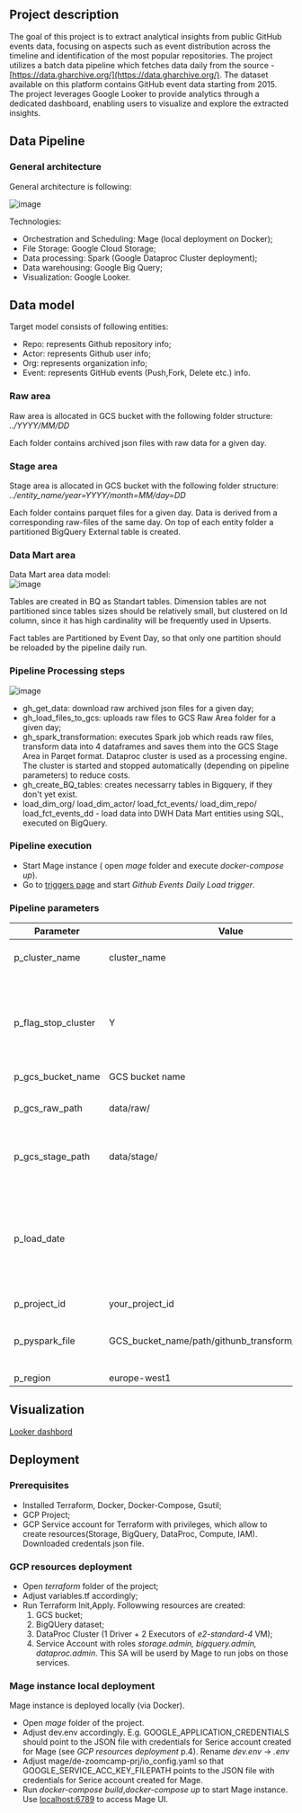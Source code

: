 ## Project description

The goal of this project is to extract analytical insights from public GitHub events data, focusing on aspects such as event distribution across the timeline and identification of the most popular repositories. The project utilizes a batch data pipeline which fetches data daily from the source - [https://data.gharchive.org/](https://data.gharchive.org/). The dataset available on this platform contains GitHub event data starting from 2015. The project leverages Google Looker to provide analytics through a dedicated dashboard, enabling users to visualize and explore the extracted insights.

## Data Pipeline

### General architecture

General architecture is following:

![image](images/Architecture.png)

Technologies:

 - Orchestration and Scheduling: Mage (local deployment on Docker);
 - File Storage: Google Cloud Storage;
 - Data processing: Spark (Google Dataproc Cluster deployment);
 - Data warehousing: Google Big Query;
 - Visualization: Google Looker.

## Data model

Target model consists of following entities:
 - Repo: represents Github repository info;
 - Actor: represents Github user info;
 - Org: represents organization info;
 - Event: represents GitHub events (Push,Fork, Delete etc.) info.

### Raw area

Raw area is allocated in GCS bucket with the following folder structure:  
    _../YYYY/MM/DD_

Each folder contains archived json files with raw data for a given day.

### Stage area

Stage area is allocated in GCS bucket with the following folder structure:  
    _../entity_name/year=YYYY/month=MM/day=DD_

Each folder contains parquet files for a given day. Data is derived from a corresponding raw-files of the same day.
On top of each entity folder a partitioned BigQuery External table is created.

### Data Mart area

Data Mart area data model:  
![image](images/DM_ERD.png)

Tables are created in BQ as Standart tables. 
Dimension tables are not partitioned since tables sizes should be relatively small, but clustered on Id column, since it has high cardinality will be frequently used in Upserts.

Fact tables are Partitioned by Event Day, so that only one partition should be reloaded by the pipeline daily run. 

### Pipeline Processing steps

![image](images/Pipeline.png)

 - gh_get_data: download raw archived json files for a given day;
 - gh_load_files_to_gcs: uploads raw files to GCS Raw Area folder for a given day;
 - gh_spark_transformation: executes Spark job which reads raw files, transform data into 4 dataframes and saves them into the GCS Stage Area in Parqet format. Dataproc cluster is used as a processing engine. The cluster is started and stopped automatically (depending on pipeline parameters) to reduce costs.
 - gh_create_BQ_tables: creates necessarry tables in Bigquery, if they don't yet exist.
 - load_dim_org/ load_dim_actor/ load_fct_events/ load_dim_repo/ load_fct_events_dd - load data into DWH Data Mart entities using SQL, executed on BigQuery.

### Pipeline execution

 - Start Mage instance ( open _mage_ folder and execute _docker-compose up_).
 - Go to [triggers page](http://localhost:6789/pipelines/github_daily_load/triggers/) and start _Github Events Daily Load trigger_.

### Pipeline parameters


| Parameter                 | Value                                       | Description                                                          |
| --------------------------| ------------------------------------------- | -------------------------------------------------------------------- |
| p_cluster_name            | cluster_name                               |  Dataproc cluster name                                                                    |
| p_flag_stop_cluster       | Y                                           | Stop Dataproc cluster after job is done. If N - cluster will not be stopped |
| p_gcs_bucket_name         | GCS bucket name                             |                                                                      |
| p_gcs_raw_path            | data/raw/                                   | Folder in GCS bucket for RAW files                                                 |
| p_gcs_stage_path          | data/stage/                                 | Folder in GCS bucket for STAGE files                                               |
| p_load_date               |                                             | Execution date. Overrides default trigger value. If not set, the data will be loaded for yesterday |
| p_project_id              | your_project_id                        |                                                                      |
| p_pyspark_file            | GCS_bucket_name/path/githunb_transform_raw_stage.py | Path to the PySpark file for DataProc job                           |
| p_region                  | europe-west1                                |                                                                      |

## Visualization

[Looker dashbord](https://lookerstudio.google.com/reporting/64579ac3-71c6-45ff-8525-62e1508ec681)

## Deployment

### Prerequisites
 - Installed Terraform, Docker, Docker-Compose, Gsutil;
 - GCP Project;
 - GCP Service account for Terraform with privileges, which allow to create resources(Storage, BigQuery, DataProc, Compute, IAM). Downloaded credentals json file.
  
### GCP resources deployment
 - Open _terraform_ folder of the project;
 - Adjust variables.tf accordingly;
 - Run Terraform Init,Apply. Followwing resources are created:
    1. GCS bucket;
    2. BigQUery dataset;
    3. DataProc Cluster (1 Driver + 2 Executors of _e2-standard-4_ VM);
    4. Service Account with roles _storage.admin, bigquery.admin, dataproc.admin_. This SA will be userd by Mage to run jobs on those services.

### Mage instance local deployment
 Mage instance is deployed locally (via Docker).
 - Open _mage_ folder of the project. 
 - Adjust dev.env accordingly. E.g. GOOGLE_APPLICATION_CREDENTIALS should point to the JSON file with credentials for Serice account created for Mage (see _GCP resources deployment_ p.4). Rename _dev.env_ -> _.env_
 - Adjust mage/de-zoomcamp-prj/io_config.yaml so that GOOGLE_SERVICE_ACC_KEY_FILEPATH points to the  JSON file with credentials for Serice account created for Mage.
 - Run _docker-compose build_,_docker-compose up_  to start Mage instance. Use [localhost:6789](http://localhost:6789) to access Mage UI.
